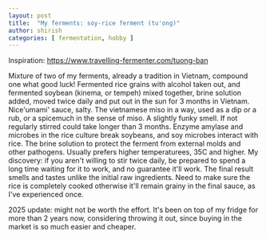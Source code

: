 ```yaml
---
layout: post
title:  "My ferments: soy-rice ferment (tu'ong)"
author: shirish
categories: [ fermentation, hobby ]
---
```


Inspiration: https://www.travelling-fermenter.com/tuong-ban

Mixture of two of my ferments, already a tradition in Vietnam, compound one what good luck! Fermented rice grains with alcohol taken out, and fermented soybean (kinema, or tempeh) mixed together, brine solution added, moved twice daily and put out in the sun for 3 months in Vietnam. Nice'umami' sauce, salty. The vietnamese miso in a way, used as a dip or a rub, or a spicemuch in the sense of miso. A slightly funky smell. If not regularly stirred could take longer than 3 months. Enzyme amylase and microbes in the rice culture break soybeans, and soy microbes interact with rice. The brine solution to protect the ferment from external molds and other pathogens. Usually prefers higher temperaturees, 35C and higher.
      My discovery: if you aren't willing to stir twice daily, be prepared to spend a long time waiting for it to work, and no guarantee it'll work. The final result smells and tastes  unlike the initial raw ingredients. Need to make sure the rice is completely cooked otherwise it'll remain grainy in the final sauce, as I've experienced once.

2025 update: might not be worth the effort. It's been on top of my fridge for more than 2 years now, considering throwing it out, since buying in the market is so much easier and cheaper.